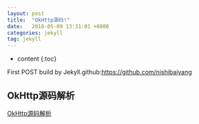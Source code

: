 ```yaml
---
layout: post
title:  "OkHttp源码!"
date:   2018-05-09 13:31:01 +0800
categories: jekyll
tag: jekyll
---
```


* content
{:toc}


First POST build by Jekyll.github:https://github.com/nishibaiyang


OkHttp源码解析
------------------------
[OkHttp源码解析](2018-01-21-MarkDown模板.md)
















[jekyll]:      http://jekyllrb.com
[jekyll-gh]:   https://github.com/jekyll/jekyll
[jekyll-help]: https://github.com/jekyll/jekyll-help
